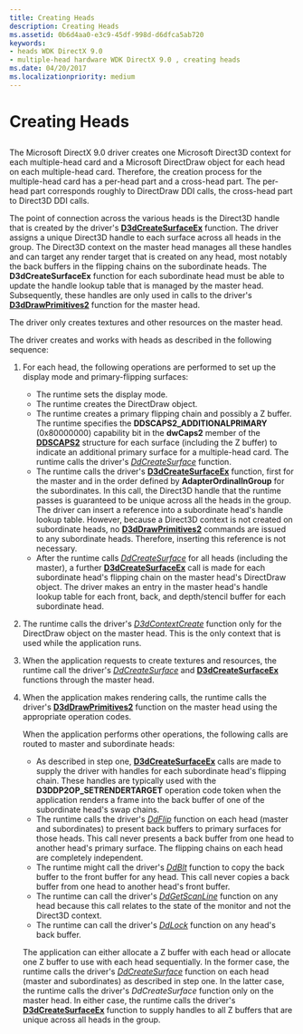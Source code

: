 ```yaml
---
title: Creating Heads
description: Creating Heads
ms.assetid: 0b6d4aa0-e3c9-45df-998d-d6dfca5ab720
keywords:
- heads WDK DirectX 9.0
- multiple-head hardware WDK DirectX 9.0 , creating heads
ms.date: 04/20/2017
ms.localizationpriority: medium
---
```


# Creating Heads


## <span id="ddk_creating_heads_gg"></span><span id="DDK_CREATING_HEADS_GG"></span>


The Microsoft DirectX 9.0 driver creates one Microsoft Direct3D context for each multiple-head card and a Microsoft DirectDraw object for each head on each multiple-head card. Therefore, the creation process for the multiple-head card has a per-head part and a cross-head part. The per-head part corresponds roughly to DirectDraw DDI calls, the cross-head part to Direct3D DDI calls.

The point of connection across the various heads is the Direct3D handle that is created by the driver's [**D3dCreateSurfaceEx**](/windows/desktop/api/ddrawint/nc-ddrawint-pdd_createsurfaceex) function. The driver assigns a unique Direct3D handle to each surface across all heads in the group. The Direct3D context on the master head manages all these handles and can target any render target that is created on any head, most notably the back buffers in the flipping chains on the subordinate heads. The **D3dCreateSurfaceEx** function for each subordinate head must be able to update the handle lookup table that is managed by the master head. Subsequently, these handles are only used in calls to the driver's [**D3dDrawPrimitives2**](/windows-hardware/drivers/ddi/d3dhal/nc-d3dhal-lpd3dhal_drawprimitives2cb) function for the master head.

The driver only creates textures and other resources on the master head.

The driver creates and works with heads as described in the following sequence:

1.  For each head, the following operations are performed to set up the display mode and primary-flipping surfaces:
    -   The runtime sets the display mode.
    -   The runtime creates the DirectDraw object.
    -   The runtime creates a primary flipping chain and possibly a Z buffer. The runtime specifies the **DDSCAPS2\_ADDITIONALPRIMARY** (0x80000000) capability bit in the **dwCaps2** member of the [**DDSCAPS2**](/previous-versions/windows/hardware/drivers/ff550292(v=vs.85)) structure for each surface (including the Z buffer) to indicate an additional primary surface for a multiple-head card. The runtime calls the driver's [*DdCreateSurface*](/previous-versions/windows/hardware/drivers/ff549263(v=vs.85)) function.
    -   The runtime calls the driver's [**D3dCreateSurfaceEx**](/windows/desktop/api/ddrawint/nc-ddrawint-pdd_createsurfaceex) function, first for the master and in the order defined by **AdapterOrdinalInGroup** for the subordinates. In this call, the Direct3D handle that the runtime passes is guaranteed to be unique across all the heads in the group. The driver can insert a reference into a subordinate head's handle lookup table. However, because a Direct3D context is not created on subordinate heads, no [**D3dDrawPrimitives2**](/windows-hardware/drivers/ddi/d3dhal/nc-d3dhal-lpd3dhal_drawprimitives2cb) commands are issued to any subordinate heads. Therefore, inserting this reference is not necessary.
    -   After the runtime calls [*DdCreateSurface*](/previous-versions/windows/hardware/drivers/ff549263(v=vs.85)) for all heads (including the master), a further [**D3dCreateSurfaceEx**](/windows/desktop/api/ddrawint/nc-ddrawint-pdd_createsurfaceex) call is made for each subordinate head's flipping chain on the master head's DirectDraw object. The driver makes an entry in the master head's handle lookup table for each front, back, and depth/stencil buffer for each subordinate head.

2.  The runtime calls the driver's [*D3dContextCreate*](/windows-hardware/drivers/ddi/d3dhal/nc-d3dhal-lpd3dhal_contextcreatecb) function only for the DirectDraw object on the master head. This is the only context that is used while the application runs.

3.  When the application requests to create textures and resources, the runtime call the driver's [*DdCreateSurface*](/previous-versions/windows/hardware/drivers/ff549263(v=vs.85)) and [**D3dCreateSurfaceEx**](/windows/desktop/api/ddrawint/nc-ddrawint-pdd_createsurfaceex) functions through the master head.

4.  When the application makes rendering calls, the runtime calls the driver's [**D3dDrawPrimitives2**](/windows-hardware/drivers/ddi/d3dhal/nc-d3dhal-lpd3dhal_drawprimitives2cb) function on the master head using the appropriate operation codes.

    When the application performs other operations, the following calls are routed to master and subordinate heads:

    -   As described in step one, [**D3dCreateSurfaceEx**](/windows/desktop/api/ddrawint/nc-ddrawint-pdd_createsurfaceex) calls are made to supply the driver with handles for each subordinate head's flipping chain. These handles are typically used with the **D3DDP2OP\_SETRENDERTARGET** operation code token when the application renders a frame into the back buffer of one of the subordinate head's swap chains.
    -   The runtime calls the driver's [*DdFlip*](/windows/desktop/api/ddrawint/nc-ddrawint-pdd_surfcb_flip) function on each head (master and subordinates) to present back buffers to primary surfaces for those heads. This call never presents a back buffer from one head to another head's primary surface. The flipping chains on each head are completely independent.
    -   The runtime might call the driver's [*DdBlt*](/windows/desktop/api/ddrawint/nc-ddrawint-pdd_surfcb_blt) function to copy the back buffer to the front buffer for any head. This call never copies a back buffer from one head to another head's front buffer.
    -   The runtime can call the driver's [*DdGetScanLine*](/windows/desktop/api/ddrawint/nc-ddrawint-pdd_getscanline) function on any head because this call relates to the state of the monitor and not the Direct3D context.
    -   The runtime can call the driver's [*DdLock*](/windows/desktop/api/ddrawint/nc-ddrawint-pdd_surfcb_lock) function on any head's back buffer.

    The application can either allocate a Z buffer with each head or allocate one Z buffer to use with each head sequentially. In the former case, the runtime calls the driver's [*DdCreateSurface*](/previous-versions/windows/hardware/drivers/ff549263(v=vs.85)) function on each head (master and subordinates) as described in step one. In the latter case, the runtime calls the driver's *DdCreateSurface* function only on the master head. In either case, the runtime calls the driver's [**D3dCreateSurfaceEx**](/windows/desktop/api/ddrawint/nc-ddrawint-pdd_createsurfaceex) function to supply handles to all Z buffers that are unique across all heads in the group.

 

